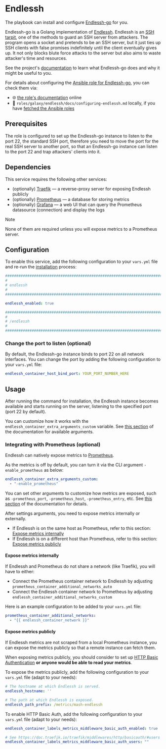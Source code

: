 <!--
SPDX-FileCopyrightText: 2020 - 2024 MDAD project contributors
SPDX-FileCopyrightText: 2020 - 2024 Slavi Pantaleev
SPDX-FileCopyrightText: 2020 Aaron Raimist
SPDX-FileCopyrightText: 2020 Chris van Dijk
SPDX-FileCopyrightText: 2020 Dominik Zajac
SPDX-FileCopyrightText: 2020 Mickaël Cornière
SPDX-FileCopyrightText: 2022 François Darveau
SPDX-FileCopyrightText: 2022 Julian Foad
SPDX-FileCopyrightText: 2022 Warren Bailey
SPDX-FileCopyrightText: 2023 Antonis Christofides
SPDX-FileCopyrightText: 2023 Felix Stupp
SPDX-FileCopyrightText: 2023 Julian-Samuel Gebühr
SPDX-FileCopyrightText: 2023 Pierre 'McFly' Marty
SPDX-FileCopyrightText: 2024 Tiz
SPDX-FileCopyrightText: 2024 - 2025 Suguru Hirahara

SPDX-License-Identifier: AGPL-3.0-or-later
-->

# Endlessh

The playbook can install and configure [Endlessh-go](https://github.com/shizunge/endlessh-go) for you.

Endlessh-go is a Golang implementation of [Endlessh](https://github.com/skeeto/endlessh). Endlessh is an [SSH tarpit](https://nullprogram.com/blog/2019/03/22), one of the methods to guard an SSH server from attackers. The program opens a socket and pretends to be an SSH server, but it just ties up SSH clients with false promises indefinitely until the client eventually gives up. It not only blocks blute force attacks to the server but also aims to waste attacker's time and resources.

See the project's [documentation](https://github.com/shizunge/endlessh-go/blob/main/README.md) to learn what Endlessh-go does and why it might be useful to you.

For details about configuring the [Ansible role for Endlessh-go](https://github.com/mother-of-all-self-hosting/ansible-role-endlessh), you can check them via:
- 🌐 [the role's documentation](https://github.com/mother-of-all-self-hosting/ansible-role-endlessh/blob/main/docs/configuring-endlessh.md) online
- 📁 `roles/galaxy/endlessh/docs/configuring-endlessh.md` locally, if you have [fetched the Ansible roles](../installing.md)

## Prerequisites

The role is configured to set up the Endlessh-go instance to listen to the port 22, the standard SSH port, therefore you need to move the port for the real SSH server to another port, so that an Endlessh-go instance can listen to the port 22 and trap attackers' clients into it.

## Dependencies

This service requires the following other services:

- (optionally) [Traefik](traefik.md) — a reverse-proxy server for exposing Endlessh publicly
- (optionally) [Prometheus](./prometheus.md) — a database for storing metrics
- (optionally) [Grafana](./grafana.md) — a web UI that can query the Prometheus datasource (connection) and display the logs

>[!NOTE]
> None of them are required unless you will expose metrics to a Prometheus server.

## Configuration

To enable this service, add the following configuration to your `vars.yml` file and re-run the [installation](../installing.md) process:

```yaml
########################################################################
#                                                                      #
# endlessh                                                             #
#                                                                      #
########################################################################

endlessh_enabled: true

########################################################################
#                                                                      #
# /endlessh                                                            #
#                                                                      #
########################################################################
```

### Change the port to listen (optional)

By default, the Endlessh-go instance binds to port 22 on all network interfaces. You can change the port by adding the following configuration to your `vars.yml` file:

```yaml
endlessh_container_host_bind_port: YOUR_PORT_NUMBER_HERE
```

## Usage

After running the command for installation, the Endlessh instance becomes available and starts running on the server, listening to the specified port (port 22 by default).

You can customize how it works with the `endlessh_container_extra_arguments_custom` variable. See [this section](https://github.com/shizunge/endlessh-go/blob/main/README.md#usage) of the documentation for available arguments.

### Integrating with Prometheus (optional)

Endlessh can natively expose metrics to [Prometheus](prometheus.md).

As the metrics is off by default, you can turn it via the CLI argument `-enable_prometheus` as below:

```yaml
endlessh_container_extra_arguments_custom:
  - "-enable_prometheus"
```

You can set other arguments to customize how metrics are exposed, such as `-prometheus_port`, `-prometheus_host`, `-prometheus_entry`, etc. See [this section](https://github.com/shizunge/endlessh-go/blob/main/README.md#usage) of the documentation for details.

After settings arguments, you need to expose metrics internally or externally.

- If Endlessh is on the same host as Prometheus, refer to this section: [Expose metrics internally](#expose-metrics-internally)
- If Endlessh is on a different host than Prometheus, refer to this section: [Expose metrics publicly](#expose-metrics-publicly)

#### Expose metrics internally

If Endlessh and Prometheus do not share a network (like Traefik), you will have to either:

- Connect the Prometheus container network to Endlessh by adjusting `prometheus_container_additional_networks_auto`
- Connect the Endlessh container network to Prometheus by adjusting `endlessh_container_additional_networks_custom`

Here is an example configuration to be added to your `vars.yml` file:

```yaml
prometheus_container_additional_networks:
  - "{{ endlessh_container_network }}"
```

#### Expose metrics publicly

If Endlessh metrics are not scraped from a local Prometheus instance, you can expose the metrics publicly so that a remote instance can fetch them.

When exposing metrics publicly, you should consider to set up [HTTP Basic Authentication](https://developer.mozilla.org/en-US/docs/Web/HTTP/Authentication) **or anyone would be able to read your metrics**.

To expose the metrics publicly, add the following configuration to your `vars.yml` file (adapt to your needs):

```yaml
# The hostname at which Endlessh is served.
endlessh_hostname: ''

# The path at which Endlessh is exposed.
endlessh_path_prefix: /metrics/mash-endlessh
```

To enable HTTP Basic Auth, add the following configuration to your `vars.yml` file (adapt to your needs):

```yaml
endlessh_container_labels_metrics_middleware_basic_auth_enabled: true

# See https://doc.traefik.io/traefik/middlewares/http/basicauth/#users for details.
endlessh_container_labels_metrics_middleware_basic_auth_users: ""
```
